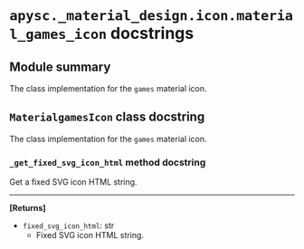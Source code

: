 # `apysc._material_design.icon.material_games_icon` docstrings

## Module summary

The class implementation for the `games` material icon.

## `MaterialgamesIcon` class docstring

The class implementation for the `games` material icon.

### `_get_fixed_svg_icon_html` method docstring

Get a fixed SVG icon HTML string.<hr>

**[Returns]**

- `fixed_svg_icon_html`: str
  - Fixed SVG icon HTML string.